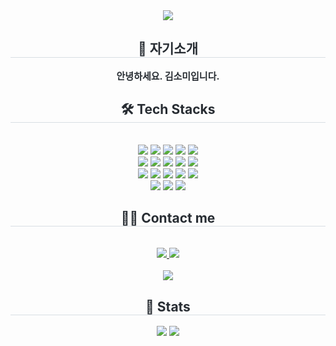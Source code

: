 <div align= "center">
    <img src="https://capsule-render.vercel.app/api?type=rect&color=0:dfd4ef,100:fbb9b6&height=120&text=Welcome%20to%20KimSomi's%20GitHub.&animation=twinkling&fontColor=000000&fontSize=40" />
    </div>
    <div align= "center"> 
    <h2 style="border-bottom: 1px solid #d8dee4; color: #282d33;"> 👋 자기소개 </h2>  
    <div style="font-weight: 700; font-size: 15px; text-align: center; color: #282d33;"> 안녕하세요. 김소미입니다. </div> 
    </div>
    <div align= "center">
    <h2 style="border-bottom: 1px solid #d8dee4; color: #282d33;"> 🛠️ Tech Stacks </h2> <br> 
    <div style="margin: 0 auto; text-align: center;" align= "center"> <img src="https://img.shields.io/badge/CSS3-1572B6?style=flat&logo=CSS3&logoColor=white">
          <img src="https://img.shields.io/badge/Eslint-4B32C3?style=flat&logo=Eslint&logoColor=white">
          <img src="https://img.shields.io/badge/Figma-F24E1E?style=flat&logo=Figma&logoColor=white">
          <img src="https://img.shields.io/badge/Firebase-FFCA28?style=flat&logo=Firebase&logoColor=white">
          <img src="https://img.shields.io/badge/Git-F05032?style=flat&logo=Git&logoColor=white">
          <br/><img src="https://img.shields.io/badge/Github-181717?style=flat&logo=Github&logoColor=white">
          <img src="https://img.shields.io/badge/HTML5-E34F26?style=flat&logo=HTML5&logoColor=white">
          <img src="https://img.shields.io/badge/jQuery-0769AD?style=flat&logo=jQuery&logoColor=white">
          <img src="https://img.shields.io/badge/Javascript-F7DF1E?style=flat&logo=Javascript&logoColor=white">
          <img src="https://img.shields.io/badge/Next.js-000000?style=flat&logo=Next.js&logoColor=white">
          <br/><img src="https://img.shields.io/badge/Notion-000000?style=flat&logo=Notion&logoColor=white">
          <img src="https://img.shields.io/badge/React-61DAFB?style=flat&logo=React&logoColor=white">
          <img src="https://img.shields.io/badge/React Query-FF4154?style=flat&logo=React Query&logoColor=white">
          <img src="https://img.shields.io/badge/Recoil-0179f3?style=flat&logo=Recoil&logoColor=white">
          <img src="https://img.shields.io/badge/Redux-764ABC?style=flat&logo=Redux&logoColor=white">
          <br/><img src="https://img.shields.io/badge/Sass-CC6699?style=flat&logo=Sass&logoColor=white">
          <img src="https://img.shields.io/badge/Slack-4A154B?style=flat&logo=Slack&logoColor=white">
          <img src="https://img.shields.io/badge/Vercel-000000?style=flat&logo=Vercel&logoColor=white">
          </div>
    </div>
    <div align= "center">
    <h2 style="border-bottom: 1px solid #d8dee4; color: #282d33;"> 🧑‍💻 Contact me </h2> <br> 
    <div align= "center"> <a href=https://kimsomi.notion.site/2edb5c8ab3d745fabb7f021e24d4d5e5> <img src="https://img.shields.io/badge/Notion-000000?style=flat&logo=Notion&logoColor=white&link=https://kimsomi.notion.site/2edb5c8ab3d745fabb7f021e24d4d5e5"> </a>
         <a href=mailto:kimsomi00126@gmail.com> <img src="https://img.shields.io/badge/Gmail-EA4335?style=flat&logo=Gmail&logoColor=white&link=mailto:kimsomi00126@gmail.com"> </a>
          </div>  <br> 
    <div align= "center"> <a href="https://hits.seeyoufarm.com"> <img src="https://hits.seeyoufarm.com/api/count/incr/badge.svg?url=https%3A%2F%2Fgithub.com%2Fkimsomi0126%2F&count_bg=%23000000&title_bg=%23000000&icon=github.svg&icon_color=%23FFFFFF&title=GitHub&edge_flat=false"/></a>
       </div> 
    </div>
    <div align= "center"> 
    <h2 style="border-bottom: 1px solid #d8dee4; color: #282d33;"> 🏅 Stats </h2> <div align= "center"> <img src="https://github-readme-stats.vercel.app/api?username=kimsomi0126&custom_title=kimsomi0126%27s%20Github%20Stat&bg_color=180,000000,&title_color=000000&text_color=000000"
        /> <img src="https://github-readme-stats.vercel.app/api/top-langs/?username=kimsomi0126&layout=compact&bg_color=180,000000,&title_color=000000&text_color=000000"
          /> </div> 
    </div>
